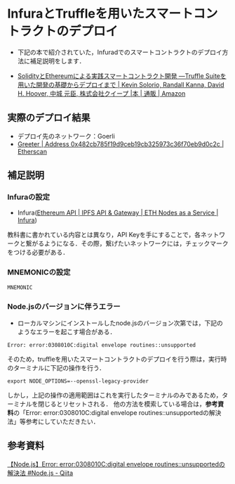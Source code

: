 # InfuraとTruffleを用いたスマートコントラクトのデプロイ
- 下記の本で紹介されていた，Infuradでのスマートコントラクトのデプロイ方法に補足説明をします．

- [SolidityとEthereumによる実践スマートコントラクト開発 ―Truffle Suiteを用いた開発の基礎からデプロイまで \| Kevin Solorio, Randall Kanna, David H\. Hoover, 中城 元臣, 株式会社クイープ \|本 \| 通販 \| Amazon](https://www.amazon.co.jp/Solidity%E3%81%A8Ethereum%E3%81%AB%E3%82%88%E3%82%8B%E5%AE%9F%E8%B7%B5%E3%82%B9%E3%83%9E%E3%83%BC%E3%83%88%E3%82%B3%E3%83%B3%E3%83%88%E3%83%A9%E3%82%AF%E3%83%88%E9%96%8B%E7%99%BA-%E2%80%95Truffle-Suite%E3%82%92%E7%94%A8%E3%81%84%E3%81%9F%E9%96%8B%E7%99%BA%E3%81%AE%E5%9F%BA%E7%A4%8E%E3%81%8B%E3%82%89%E3%83%87%E3%83%97%E3%83%AD%E3%82%A4%E3%81%BE%E3%81%A7-Kevin-Solorio/dp/4873119340/ref=sr_1_5?__mk_ja_JP=%E3%82%AB%E3%82%BF%E3%82%AB%E3%83%8A&crid=1CG6G7UW26U5O&keywords=hands+on+smart+contracts&qid=1707793937&sprefix=hands+on+smart+contract%2Caps%2C287&sr=8-5)

## 実際のデプロイ結果
- デプロイ先のネットワーク：Goerli
- [Greeter \| Address 0x482cb785f19d9ceb19cb325973c36f70eb9d0c2c \| Etherscan](https://goerli.etherscan.io/address/0x482cb785f19d9ceb19cb325973c36f70eb9d0c2c#code)

## 


## 補足説明

### Infuraの設定
- Infura([Ethereum API \| IPFS API & Gateway \| ETH Nodes as a Service \| Infura](https://app.infura.io/))

教科書に書かれている内容とは異なり，API Keyを手にすることで，各ネットワークと繋がるようになる．その際，繋げたいネットワークには，チェックマークをつける必要がある．

### MNEMONICの設定
```
MNEMONIC
```

### Node.jsのバージョンに伴うエラー
- ローカルマシンにインストールしたnode.jsのバージョン次第では，下記のようなエラーを起こす場合がある．
```
Error: error:0308010C:digital envelope routines::unsupported
```

そのため，truffleを用いたスマートコントラクトのデプロイを行う際は，実行時のターミナルに下記の操作を行う．
```
export NODE_OPTIONS=--openssl-legacy-provider
```

しかし，上記の操作の適用範囲はこれを実行したターミナルのみであるため，ターミナルを閉じるとリセットされる．
他の方法を模索している場合は，**参考資料**の「Error: error:0308010C:digital envelope routines::unsupportedの解決法」等参考にしていただきたい．

## 参考資料
[【Node\.js】Error: error:0308010C:digital envelope routines::unsupportedの解決法 \#Node\.js \- Qiita](https://qiita.com/kokogento/items/f5b176d05c621223670b)
